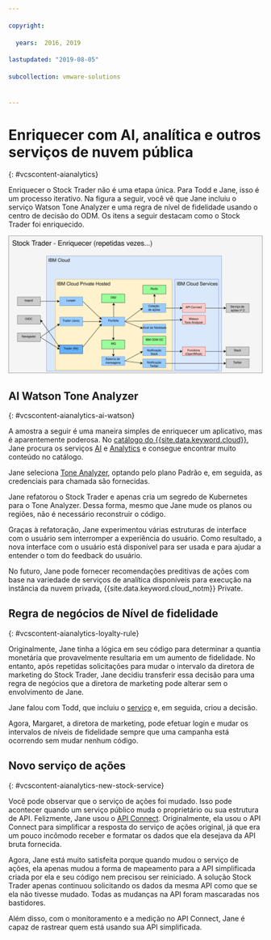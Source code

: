 ```yaml
---

copyright:

  years:  2016, 2019

lastupdated: "2019-08-05"

subcollection: vmware-solutions


---
```


# Enriquecer com AI, analítica e outros serviços de nuvem pública
{: #vcscontent-aianalytics}

Enriquecer o Stock Trader não é uma etapa única. Para Todd e Jane, isso é um processo iterativo. Na figura a seguir, você vê que Jane incluiu o serviço Watson Tone Analyzer e uma regra de nível de fidelidade usando o centro de decisão do ODM. Os itens a seguir destacam como o Stock Trader foi enriquecido.

![Resultados da iteração de enriquecimento do Stock Trader](../../images/vcscontent-enriched.svg "Resultados da iteração de enriquecimento do Stock Trader")

## AI Watson Tone Analyzer
{: #vcscontent-aianalytics-ai-watson}

A amostra a seguir é uma maneira simples de enriquecer um aplicativo, mas é aparentemente poderosa. No [catálogo do {{site.data.keyword.cloud}}](https://cloud.ibm.com/catalog), Jane procura os serviços [AI](https://cloud.ibm.com/catalog?category=ai) e [Analytics](https://cloud.ibm.com/catalog?category=analytics) e consegue encontrar muito conteúdo no catálogo.

Jane seleciona [Tone Analyzer](https://cloud.ibm.com/catalog/services/tone-analyzer), optando pelo plano Padrão e, em seguida, as credenciais para chamada são fornecidas.

Jane refatorou o Stock Trader e apenas cria um segredo de Kubernetes para o Tone Analyzer. Dessa forma, mesmo que Jane mude os planos ou regiões, não é necessário reconstruir o código.

Graças à refatoração, Jane experimentou várias estruturas de interface com o usuário sem interromper a experiência do usuário. Como resultado, a nova interface com o usuário está disponível para ser usada e para ajudar a entender o tom do feedback do usuário.

No futuro, Jane pode fornecer recomendações preditivas de ações com base na variedade de serviços de analítica disponíveis para execução na instância da nuvem privada, {{site.data.keyword.cloud_notm}} Private.

## Regra de negócios de Nível de fidelidade
{: #vcscontent-aianalytics-loyalty-rule}

Originalmente, Jane tinha a lógica em seu código para determinar a quantia monetária
que provavelmente resultaria em um aumento de fidelidade. No entanto, após repetidas solicitações para
mudar o intervalo da diretora de marketing do Stock Trader, Jane decidiu
transferir essa decisão para uma regra de negócios que a diretora de
marketing pode alterar sem o envolvimento de Jane.

Jane falou com Todd, que incluiu o
[serviço](https://cloud.ibm.com/catalog/services/decision-optimization) e, em seguida, criou a decisão.

Agora, Margaret, a diretora de marketing, pode efetuar login e mudar os intervalos de níveis de fidelidade sempre que uma campanha está ocorrendo sem mudar nenhum código.

## Novo serviço de ações
{: #vcscontent-aianalytics-new-stock-service}

Você pode observar que o serviço de ações foi mudado.
Isso pode acontecer quando um serviço público muda o proprietário ou sua estrutura
de API. Felizmente, Jane usou o [API Connect](https://cloud.ibm.com/catalog/services/api-connect).
Originalmente, ela usou o API Connect para simplificar a resposta do
serviço de ações original, já que era um pouco incômodo receber e
formatar os dados que ela desejava da API bruta fornecida.

Agora, Jane está muito satisfeita porque quando mudou o serviço de ações, ela apenas mudou a forma de mapeamento para a API simplificada criada por ela
e seu código nem precisou ser reiniciado. A solução Stock Trader apenas
continuou solicitando os dados da mesma API como que se ela não tivesse mudado. Todas
as mudanças na API foram mascaradas nos bastidores.

Além disso, com o monitoramento e a medição no API Connect, Jane é capaz de
rastrear quem está usando sua API simplificada.
